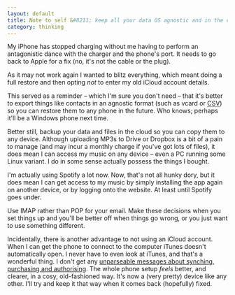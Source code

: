 ```yaml
---
layout: default
title: Note to self &#8211; keep all your data OS agnostic and in the cloud, and don't live your life on your phone
category: thinking
---
```


My iPhone has stopped charging without me having to perform an antagonistic dance with the charger and the phone's port. It needs to go back to Apple for a fix (no, it's not the cable or the plug).

As it may not work again I wanted to blitz everything, which meant doing a full restore and then opting _not_ to enter my old iCloud account details.

This served as a reminder &#8211; which I'm sure you don't need &#8211; that it's better to export things like contacts in an agnostic format (such as vcard or <abbr title="Comma Separated Values">CSV</abbr>) so you can restore them to any phone in the future. Who knows; perhaps it'll be a Windows phone next time.

Better still, backup your data and files in the cloud so you can copy them to any device. Although uploading MP3s to Drive or Dropbox is a bit of a pain to manage (and may incur a monthly charge if you've got lots of files), it does mean I can access my music on any device &#8211; even a PC running some Linux variant. I do in some sense actually possess the things I bought.

I'm actually using Spotify a lot now. Now, that's not all hunky dory, but it does mean I can get access to my music by simply installing the app again on another device, or by logging onto the website. At least until Spotify goes under.

Use IMAP rather than POP for your email. Make these decisions when you set things up and you'll be better off when things go wrong, or you just want to use something different.

Incidentally, there is another advantage to not using an iCloud account. When I can get the phone to connect to the computer iTunes doesn't automatically open. I never have to even look at iTunes, and that's a wonderful thing. I don't get any [unparseable messages about synching, purchasing and authorising](https://twitter.com/leonpaternoster/status/732831662803947521). The whole phone setup _feels_ better, and clearer, in a cosy, old-fashioned way. It's now a (very pretty) device like any other. I'll try and keep it that way when it comes back (hopefully) fixed.

